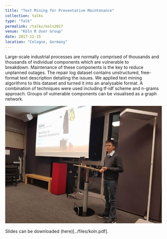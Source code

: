 ```yaml
---
title: "Text Mining for Preventative Maintenance"
collection: talks
type: "Talk"
permalink: /talks/koln2017
venue: "Köln R User Group"
date: 2017-12-15
location: "Cologne, Germany"
---
```


Large-scale industrial processes are normally comprised of thousands and thousands of individual components which are vulnerable to breakdown. Maintenance of these components is the key to reduce unplanned outages. The repair log dataset contains unstructured, free-format text description detailing the issues. We applied text mining algorithms to this dataset and turned it into an analysable format. A combination of techniques were used including tf-idf scheme and n-grams approach. Groups of vulnerable components can be visualised as a graph network.

![Cologne R User Groujp Meeting](../images/koln2017.jpg)

Slides can be downloaded (here)[../files/koln.pdf].